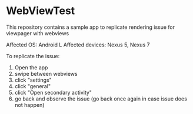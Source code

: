 WebViewTest
===========

This repository contains a sample app to replicate rendering issue for viewpager with webviews

Affected OS: Android L
Affected devices: Nexus 5, Nexus 7

To replicate the issue:
1. Open the app
2. swipe between webviews
3. click "settings"
4. click "general"
5. click "Open secondary activity"
6. go back and observe the issue (go back once again in case issue does not happen)
